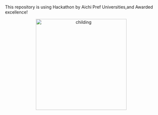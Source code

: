 This repository is using Hackathon by Aichi Pref Universities,and Awarded excellence!

<div style="text-align:center;">
	<img src="https://user-images.githubusercontent.com/36298285/66024246-4b887080-e52e-11e9-95bb-0ebb6ea46a13.png" width="300px" alt="childing" />
</div>
